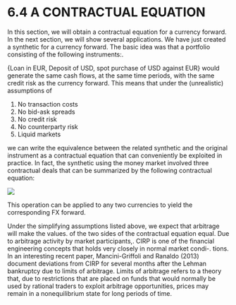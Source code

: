 # 6.4 A CONTRACTUAL EQUATION  

In this section, we will obtain a contractual equation for a currency forward. In the next section, we will show several applications. We have just created a synthetic for a currency forward. The basic idea was that a portfolio consisting of the following instruments:.  

{Loan in EUR, Deposit of USD, spot purchase of USD against EUR} would generate the same cash flows, at the same time periods, with the same credit risk as the currency forward. This means that under the (unrealistic) assumptions of  

1. No transaction costs   
2. No bid-ask spreads   
3. No credit risk   
4. No counterparty risk   
5. Liquid markets  

we can write the equivalence between the related synthetic and the original instrument as a contractual equation that can conveniently be exploited in practice. In fact, the synthetic using the money market involved three contractual deals that can be summarized by the following contractual equation:  

![](5eacf51ce76fd3f547ae5d6dbcb6ea12dfdd9c9b876f33c2d88045ae287169a6.jpg)  

This operation can be applied to any two currencies to yield the corresponding FX forward.  

Under the simplifying assumptions listed above, we expect that arbitrage will make the values. of the two sides of the contractual equation equal. Due to arbitrage activity by market participants,. CIRP is one of the financial engineering concepts that holds very closely in normal market condi-. tions. In an interesting recent paper, Mancini-Griffoli and Ranaldo (2013) document deviations from CIRP for several months after the Lehman bankruptcy due to limits of arbitrage. Limits of arbitrage refers to a theory that, due to restrictions that are placed on funds that would normally be used by rational traders to exploit arbitrage opportunities, prices may remain in a nonequilibrium state for long periods of time.  
